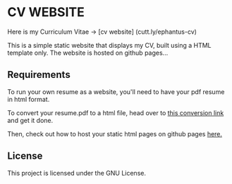 # CV WEBSITE

Here is my Curriculum Vitae -> [cv website] (cutt.ly/ephantus-cv)

This is a simple static website that displays my CV, built using a HTML template only. The website is hosted on github pages...

## Requirements
To run your own resume as a website, you'll need to have your pdf resume in html format.

To convert your resume.pdf to a html file, head over to [this conversion link](https://convertio.co) and get it done.

Then, check out how to host your static html pages on github pages [here.](https://pages.github.com)
## License
This project is licensed under the GNU License.
